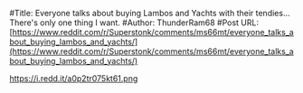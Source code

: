 #Title: Everyone talks about buying Lambos and Yachts with their tendies... There's only one thing I want.
#Author: ThunderRam68
#Post URL: [https://www.reddit.com/r/Superstonk/comments/ms66mt/everyone_talks_about_buying_lambos_and_yachts/](https://www.reddit.com/r/Superstonk/comments/ms66mt/everyone_talks_about_buying_lambos_and_yachts/)


https://i.redd.it/a0p2tr075kt61.png